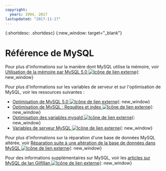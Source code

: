 ```yaml
---
copyright:
  years: 1994, 2017
lastupdated: "2017-11-17"
---
```


{:shortdesc: .shortdesc}
{:new_window: target="_blank"}

# Référence de MySQL

Pour plus d'informations sur la manière dont MySQL utilise la mémoire, voir [Utilisation de la mémoire par MySQL 5.0 ![Icône de lien externe](../../icons/launch-glyph.svg "Icône de lien externe")](http://dev.mysql.com/doc/refman/5.0/en/memory-use.html){: new_window}

Pour plus d'informations sur les variables de serveur et sur l'optimisation de MySQL, voir les ressources suivantes :
* [Optimisation de MySQL 5.0 ![Icône de lien externe](../../icons/launch-glyph.svg "Icône de lien externe")](http://dev.mysql.com/doc/refman/5.0/en/optimization.html){: new_window}
* [Optimisation de MySQL : Requêtes et index ![Icône de lien externe](../../icons/launch-glyph.svg "Icône de lien externe")](http://www.databasejournal.com/features/mysql/article.php/1382791){: new_window}
* [Optimisation des variables mysqld ![Icône de lien externe](../../icons/launch-glyph.svg "Icône de lien externe")](http://www.databasejournal.com/features/mysql/article.php/3367871){: new_window}
* [Variables de serveur MySQL ![Icône de lien externe](../../icons/launch-glyph.svg "Icône de lien externe")](http://www.mysqlperformanceblog.com/2006/06/08/mysql-server-variables-sql-layer-or-storage-engine-specific/){: new_window}

Pour plus d'informations sur la réparation d'une base de données MySQL altérée, voir [Réparation suite à une altération de la base de données dans MySQL ![Icône de lien externe](../../icons/launch-glyph.svg "Icône de lien externe")](http://www.databasejournal.com/features/mysql/article.php/3300511){: new_window}

Pour des informations supplémentaires sur MySQL, voir les [articles sur MySQL de Ian Gilfillan ![Icône de lien externe](../../icons/launch-glyph.svg "Icône de lien externe")](http://www.databasejournal.com/article.php/1474351){: new_window}
